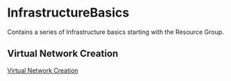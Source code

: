 # InfrastructureBasics
Contains a series of Infrastructure basics starting with the Resource Group.


## Virtual Network Creation

[Virtual Network Creation](./00-virtual-network)